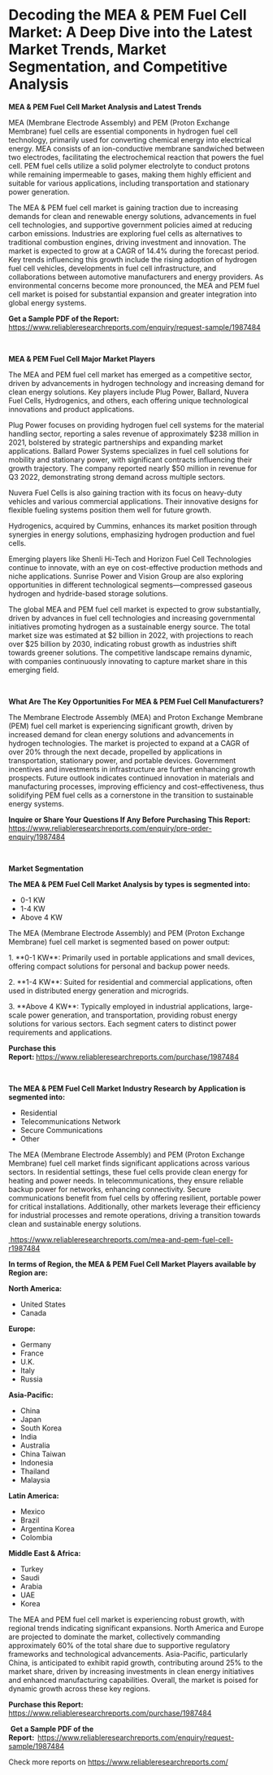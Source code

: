<p><h1>Decoding the MEA & PEM Fuel Cell Market: A Deep Dive into the Latest Market Trends, Market Segmentation, and Competitive Analysis</h1></p><p><strong>MEA & PEM Fuel Cell Market Analysis and Latest Trends</strong></p>
<p><p>MEA (Membrane Electrode Assembly) and PEM (Proton Exchange Membrane) fuel cells are essential components in hydrogen fuel cell technology, primarily used for converting chemical energy into electrical energy. MEA consists of an ion-conductive membrane sandwiched between two electrodes, facilitating the electrochemical reaction that powers the fuel cell. PEM fuel cells utilize a solid polymer electrolyte to conduct protons while remaining impermeable to gases, making them highly efficient and suitable for various applications, including transportation and stationary power generation.</p><p>The MEA & PEM fuel cell market is gaining traction due to increasing demands for clean and renewable energy solutions, advancements in fuel cell technologies, and supportive government policies aimed at reducing carbon emissions. Industries are exploring fuel cells as alternatives to traditional combustion engines, driving investment and innovation. The market is expected to grow at a CAGR of 14.4% during the forecast period. Key trends influencing this growth include the rising adoption of hydrogen fuel cell vehicles, developments in fuel cell infrastructure, and collaborations between automotive manufacturers and energy providers. As environmental concerns become more pronounced, the MEA and PEM fuel cell market is poised for substantial expansion and greater integration into global energy systems.</p></p>
<p><strong>Get a Sample PDF of the Report:&nbsp;</strong> <a href="https://www.reliableresearchreports.com/enquiry/request-sample/1987484?utm_campaign=2472&utm_medium=2&utm_source=Github&utm_content=ia&utm_term=13022025&utm_id=mea-pem-fuel-cell">https://www.reliableresearchreports.com/enquiry/request-sample/1987484</a></p>
<p>&nbsp;</p>
<p><strong>MEA & PEM Fuel Cell Major Market Players</strong></p>
<p><p>The MEA and PEM fuel cell market has emerged as a competitive sector, driven by advancements in hydrogen technology and increasing demand for clean energy solutions. Key players include Plug Power, Ballard, Nuvera Fuel Cells, Hydrogenics, and others, each offering unique technological innovations and product applications. </p><p>Plug Power focuses on providing hydrogen fuel cell systems for the material handling sector, reporting a sales revenue of approximately $238 million in 2021, bolstered by strategic partnerships and expanding market applications. Ballard Power Systems specializes in fuel cell solutions for mobility and stationary power, with significant contracts influencing their growth trajectory. The company reported nearly $50 million in revenue for Q3 2022, demonstrating strong demand across multiple sectors.</p><p>Nuvera Fuel Cells is also gaining traction with its focus on heavy-duty vehicles and various commercial applications. Their innovative designs for flexible fueling systems position them well for future growth.</p><p>Hydrogenics, acquired by Cummins, enhances its market position through synergies in energy solutions, emphasizing hydrogen production and fuel cells. </p><p>Emerging players like Shenli Hi-Tech and Horizon Fuel Cell Technologies continue to innovate, with an eye on cost-effective production methods and niche applications. Sunrise Power and Vision Group are also exploring opportunities in different technological segments—compressed gaseous hydrogen and hydride-based storage solutions.</p><p>The global MEA and PEM fuel cell market is expected to grow substantially, driven by advances in fuel cell technologies and increasing governmental initiatives promoting hydrogen as a sustainable energy source. The total market size was estimated at $2 billion in 2022, with projections to reach over $25 billion by 2030, indicating robust growth as industries shift towards greener solutions. The competitive landscape remains dynamic, with companies continuously innovating to capture market share in this emerging field.</p></p>
<p>&nbsp;</p>
<p><strong>What Are The Key Opportunities For MEA & PEM Fuel Cell Manufacturers?</strong></p>
<p><p>The Membrane Electrode Assembly (MEA) and Proton Exchange Membrane (PEM) fuel cell market is experiencing significant growth, driven by increased demand for clean energy solutions and advancements in hydrogen technologies. The market is projected to expand at a CAGR of over 20% through the next decade, propelled by applications in transportation, stationary power, and portable devices. Government incentives and investments in infrastructure are further enhancing growth prospects. Future outlook indicates continued innovation in materials and manufacturing processes, improving efficiency and cost-effectiveness, thus solidifying PEM fuel cells as a cornerstone in the transition to sustainable energy systems.</p></p>
<p><strong>Inquire or Share Your Questions If Any Before Purchasing This Report:</strong> <a href="https://www.reliableresearchreports.com/enquiry/pre-order-enquiry/1987484?utm_campaign=2472&utm_medium=2&utm_source=Github&utm_content=ia&utm_term=13022025&utm_id=mea-pem-fuel-cell">https://www.reliableresearchreports.com/enquiry/pre-order-enquiry/1987484</a></p>
<p>&nbsp;</p>
<p><strong>Market Segmentation</strong></p>
<p><strong>The MEA & PEM Fuel Cell Market Analysis by types is segmented into:</strong></p>
<p><ul><li>0-1 KW</li><li>1-4 KW</li><li>Above 4 KW</li></ul></p>
<p><p>The MEA (Membrane Electrode Assembly) and PEM (Proton Exchange Membrane) fuel cell market is segmented based on power output: </p><p>1. **0-1 KW**: Primarily used in portable applications and small devices, offering compact solutions for personal and backup power needs.  </p><p>2. **1-4 KW**: Suited for residential and commercial applications, often used in distributed energy generation and microgrids.  </p><p>3. **Above 4 KW**: Typically employed in industrial applications, large-scale power generation, and transportation, providing robust energy solutions for various sectors. Each segment caters to distinct power requirements and applications.</p></p>
<p><strong>Purchase this Report:&nbsp;</strong><a href="https://www.reliableresearchreports.com/purchase/1987484?utm_campaign=2472&utm_medium=2&utm_source=Github&utm_content=ia&utm_term=13022025&utm_id=mea-pem-fuel-cell">https://www.reliableresearchreports.com/purchase/1987484</a></p>
<p>&nbsp;</p>
<p><strong>The MEA & PEM Fuel Cell Market Industry Research by Application is segmented into:</strong></p>
<p><ul><li>Residential</li><li>Telecommunications Network</li><li>Secure Communications</li><li>Other</li></ul></p>
<p><p>The MEA (Membrane Electrode Assembly) and PEM (Proton Exchange Membrane) fuel cell market finds significant applications across various sectors. In residential settings, these fuel cells provide clean energy for heating and power needs. In telecommunications, they ensure reliable backup power for networks, enhancing connectivity. Secure communications benefit from fuel cells by offering resilient, portable power for critical installations. Additionally, other markets leverage their efficiency for industrial processes and remote operations, driving a transition towards clean and sustainable energy solutions.</p></p>
<p><a href="https://www.reliableresearchreports.com/mea-and-pem-fuel-cell-r1987484?utm_campaign=2472&utm_medium=2&utm_source=Github&utm_content=ia&utm_term=13022025&utm_id=mea-pem-fuel-cell">&nbsp;https://www.reliableresearchreports.com/mea-and-pem-fuel-cell-r1987484</a></p>
<p><strong>In terms of Region, the MEA & PEM Fuel Cell Market Players available by Region are:</strong></p>
<p>
    <p> <strong> North America: </strong>
        <ul>
            <li>United States</li>
            <li>Canada</li>
        </ul>
        </p> 
    <p> <strong> Europe: </strong>
        <ul>
            <li>Germany</li>
            <li>France</li>
            <li>U.K.</li>
            <li>Italy</li>
            <li>Russia</li>
        </ul>
        </p> 
    <p> <strong> Asia-Pacific: </strong>
        <ul>
            <li>China</li>
            <li>Japan</li>
            <li>South Korea</li>
            <li>India</li>
            <li>Australia</li>
            <li>China Taiwan</li>
            <li>Indonesia</li>
            <li>Thailand</li>
            <li>Malaysia</li>
        </ul>
        </p> 
    <p> <strong> Latin America: </strong>
        <ul>
            <li>Mexico</li>
            <li>Brazil</li>
            <li>Argentina Korea</li>
            <li>Colombia</li>
        </ul>
        </p> 
    <p> <strong> Middle East & Africa: </strong>
        <ul>
            <li>Turkey</li>
            <li>Saudi</li>
            <li>Arabia</li>
            <li>UAE</li>
            <li>Korea</li>
        </ul>
    </p>
    </p>
<p><p>The MEA and PEM fuel cell market is experiencing robust growth, with regional trends indicating significant expansions. North America and Europe are projected to dominate the market, collectively commanding approximately 60% of the total share due to supportive regulatory frameworks and technological advancements. Asia-Pacific, particularly China, is anticipated to exhibit rapid growth, contributing around 25% to the market share, driven by increasing investments in clean energy initiatives and enhanced manufacturing capabilities. Overall, the market is poised for dynamic growth across these key regions.</p></p>
<p><strong>Purchase this Report: </strong><a href="https://www.reliableresearchreports.com/purchase/1987484?utm_campaign=2472&utm_medium=2&utm_source=Github&utm_content=ia&utm_term=13022025&utm_id=mea-pem-fuel-cell">https://www.reliableresearchreports.com/purchase/1987484</a></p>
<p>&nbsp;<strong>Get a Sample PDF of the Report:&nbsp;&nbsp;</strong><a href="https://www.reliableresearchreports.com/enquiry/request-sample/1987484?utm_campaign=2472&utm_medium=2&utm_source=Github&utm_content=ia&utm_term=13022025&utm_id=mea-pem-fuel-cell">https://www.reliableresearchreports.com/enquiry/request-sample/1987484</a></p>
<p><strong></strong></p>
<p>Check more reports on <a href="https://www.reliableresearchreports.com/?utm_campaign=2472&utm_medium=2&utm_source=Github&utm_content=ia&utm_term=13022025&utm_id=mea-pem-fuel-cell">https://www.reliableresearchreports.com/</a></p>